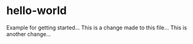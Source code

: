 # hello-world
Example for getting started...
This is a change made to this file...
This is another change...
